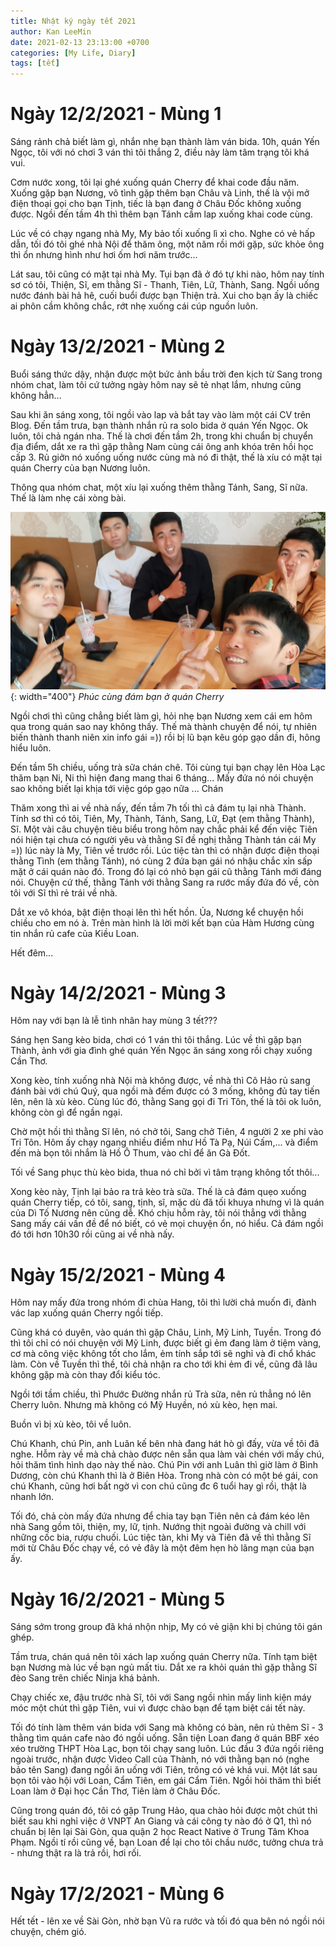 ```yaml
---
title: Nhật ký ngày tết 2021
author: Kan LeeMin
date: 2021-02-13 23:13:00 +0700
categories: [My Life, Diary]
tags: [tết]
---
```

# Ngày 12/2/2021 - Mùng 1

Sáng rảnh chả biết làm gì, nhắn nhẹ bạn thành làm ván bida. 10h, quán Yến Ngọc, tôi với nó chơi 3 ván thì tôi thắng 2, điều này làm tâm trạng tôi khá vui.

Cơm nước xong, tôi lại ghé xuống quán Cherry để khai code đầu năm. Xuống gặp bạn Nương, vô tình gặp thêm bạn Châu và Linh, thế là vội mở điện thoại gọi cho bạn Tịnh, tiếc là bạn đang ở Châu Đốc không xuống được. Ngồi đến tầm 4h thì thêm bạn Tánh cầm lap xuống khai code cùng.

Lúc về có chạy ngang nhà My, My bảo tối xuống lì xì cho. Nghe có vẻ hấp dẫn, tối đó tôi ghé nhà Nội để thăm ông, một năm rồi mới gặp, sức khỏe ông thì ổn nhưng hình như hơi ốm hơi năm trước...

Lát sau, tôi cũng có mặt tại nhà My. Tụi bạn đã ở đó tự khi nào, hôm nay tính sơ có tôi, Thiện, Sĩ, em thằng Sĩ - Thanh, Tiên, Lữ, Thành, Sang. Ngồi uống nước đánh bài hả hê, cuối buổi được bạn Thiện trả. Xui cho bạn ấy là chiếc ai phôn cầm không chắc, rớt nhẹ xuống cái cúp nguồn luôn.

# Ngày 13/2/2021 - Mùng 2

Buổi sáng thức dậy, nhận được một bức ảnh bầu trời đen kịch từ Sang trong nhóm chat, làm tôi cứ tưởng ngày hôm nay sẽ tẻ nhạt lắm, nhưng cũng không hẳn...

Sau khi ăn sáng xong, tôi ngồi vào lap và bắt tay vào làm một cái CV trên Blog. Đến tầm trưa, bạn thành nhắn rủ ra solo bida ở quán Yến Ngọc. Ok luôn, tôi chả ngán nha. Thế là chơi đến tầm 2h, trong khi chuẩn bị chuyển địa điểm, dắt xe ra thì gặp thằng Nam cùng cái ông anh khóa trên hồi học cấp 3. Rủ giởn nó xuống uống nước cùng mà nó đi thật, thế là xíu có mặt tại quán Cherry của bạn Nương luôn.

Thông qua nhóm chat, một xíu lại xuống thêm thằng Tánh, Sang, Sĩ nữa. Thế là làm nhẹ cái xòng bài.


![Desktop View, img-description](/assets/img/quan-cherry.jpg){: width="400"}
_Phúc cùng đám bạn ở quán Cherry_


Ngồi chơi thì cũng chẳng biết làm gì, hỏi nhẹ bạn Nương xem cái em hôm qua trong quán sao nay không thấy. Thế mà thành chuyện để nói, tự nhiên biến thành thanh niên xin info gái =)) rồi bị lũ bạn kêu góp gạo dần đi, hông hiểu luôn.


Đến tầm 5h chiều, uống trà sữa chán chê. Tôi cùng tụi bạn chạy lên Hòa Lạc thăm bạn Ni, Ni thì hiện đang mang thai 6 tháng... Mấy đứa nó nói chuyện sao không biết lại khịa tới việc góp gạo nữa ... Chán


Thăm xong thì ai về nhà nấy, đến tầm 7h tối thì cả đám tụ lại nhà Thành. Tính sơ thì có tôi, Tiên, My, Thành, Tánh, Sang, Lữ, Đạt (em thằng Thành), Sĩ. Một vài câu chuyện tiêu biểu trong hôm nay chắc phải kể đến việc Tiên nói hiện tại chưa có người yêu và thằng Sĩ đề nghị thằng Thành tán cái My =)) lúc này là My, Tiên về trước rồi. Lúc tiệc tàn thì có nhận được điện thoại thằng Tình (em thằng Tánh), nó cùng 2 đứa bạn gái nó nhậu chắc xỉn sấp mặt ở cái quán nào đó. Trong đó lại có nhỏ bạn gái cũ thằng Tánh mới đáng nói. Chuyện cứ thế, thằng Tánh với thằng Sang ra rước mấy đứa đó về, còn tôi với Sĩ thì rẻ trái về nhà.


Dắt xe vô khóa, bật điện thoại lên thì hết hồn. Ủa, Nương kể chuyện hồi chiều cho em nó à. Trên màn hình là lời mời kết bạn của Hàm Hương cùng tin nhắn rủ cafe của Kiều Loan.

Hết đêm...

# Ngày 14/2/2021 - Mùng 3

Hôm nay với bạn là lễ tình nhân hay mùng 3 tết???

Sáng hẹn Sang kèo bida, chơi có 1 ván thì tôi thắng. Lúc về thì gặp bạn Thành, ảnh với gia đình ghé quán Yến Ngọc ăn sáng xong rồi chạy xuống Cần Thơ.

Xong kèo, tính xuống nhà Nội mà không được, về nhà thì Cô Hảo rủ sang đánh bài với chú Quý, qua ngồi mà đếm được có 3 mống, không đủ tay tiến lên, nên là xù kèo. Cùng lúc đó, thằng Sang gọi đi Tri Tôn, thế là tôi ok luôn, không còn gì để ngần ngại.

Chờ một hồi thì thằng Sĩ lên, nó chở tôi, Sang chở Tiên, 4 người 2 xe phi vào Tri Tôn. Hôm ấy chạy ngang nhiều điểm như Hồ Tà Pạ, Núi Cấm,... và điểm đến mà bọn tôi nhắm là Hồ Ô Thum, vào chỉ để ăn Gà Đốt.

Tối về Sang phục thù kèo bida, thua nó chỉ bởi vì tâm trạng không tốt thôi...

Xong kèo này, Tịnh lại bảo ra trả kèo trà sữa. Thế là cả đám quẹo xuống quán Cherry tiếp, có tôi, sang, tịnh, sĩ, mặc dù đã tối khuya nhưng vì là quán của Dì Tố Nương nên cũng dễ. Khó chịu hỗm rày, tôi nói thẳng với thằng Sang mấy cái vấn đề để nó biết, có vẻ mọi chuyện ổn, nó hiểu. Cả đám ngồi đó tới hơn 10h30 rồi cũng ai về nhà nấy.

# Ngày 15/2/2021 - Mùng 4

Hôm nay mấy đứa trong nhóm đi chùa Hang, tôi thì lười chả muốn đi, đành vác lap xuống quán Cherry ngồi tiếp.

Cũng khá có duyên, vào quán thì gặp Châu, Linh, Mỹ Linh, Tuyền. Trong đó thì tôi chỉ có nói chuyện với Mỹ Linh, được biết gì ẻm đang làm ở tiệm vàng, cơ mà công việc không tốt cho lắm, ẻm tính sắp tới sẽ nghỉ và đi chổ khác làm. Còn về Tuyền thì thề, tôi chả nhận ra cho tới khi ẻm đi về, cũng đã lâu không gặp mà còn thay đổi kiểu tóc.

Ngồi tới tầm chiều, thì Phước Đường nhắn rủ Trà sữa, nên rủ thẳng nó lên Cherry luôn. Nhưng mà không có Mỹ Huyền, nó xù kèo, hẹn mai.

Buồn vì bị xù kèo, tôi về luôn.

Chú Khanh, chú Pin, anh Luân kế bên nhà đang hát hò gì đấy, vừa về tôi đã nghe. Hỗm rày về mà chả chào được nên sẵn qua làm vài chén với mấy chú, hỏi thăm tình hình dạo này thế nào. Chú Pin với anh Luân thì giờ làm ở Bình Dương, còn chú Khanh thì là ở Biên Hòa. Trong nhà còn có một bé gái, con chú Khanh, cũng hơi bất ngờ vì con chú cũng đc 6 tuổi hay gì rồi, thật là nhanh lớn.

Tối đó, chả còn mấy đứa nhưng để chia tay bạn Tiên nên cả đám kéo lên nhà Sang gồm tôi, thiện, my, lữ, tịnh. Nướng thịt ngoài đường và chill với những cốc bia, rượu chuối. Lúc tiệc tàn, khi My và Tiên đã về thì thằng Sĩ mới từ Châu Đốc chạy về, có vẻ đây là một đêm hẹn hò lãng mạn của bạn ấy.

# Ngày 16/2/2021 - Mùng 5

Sáng sớm trong group đã khá nhộn nhịp, My có vẻ giận khi bị chúng tôi gán ghép.

Tầm trưa, chán quá nên tôi xách lap xuống quán Cherry nữa. Tính tạm biệt bạn Nương mà lúc về bạn ngủ mất tiu. Dắt xe ra khỏi quán thì gặp thằng Sĩ đèo Sang trên chiếc Ninja khá bảnh.

Chạy chiếc xe, đậu trước nhà Sĩ, tôi với Sang ngồi nhìn mấy linh kiện máy móc một chút thì gặp Tiên, vui vì được chào bạn để tạm biệt cái tết này.

Tối đó tính làm thêm ván bida với Sang mà không có bàn, nên rủ thêm Sĩ - 3 thằng tìm quán cafe nào đó ngồi uống. Sẵn tiện Loan đang ở quán BBF xéo xéo trường THPT Hòa Lạc, bọn tôi chạy sang luôn. Lúc đầu 3 đứa ngồi riêng ngoài trước, nhận được Video Call của Thành, nó với thằng bạn nó (nghe bảo tên Sang) đang ngồi ăn uống với Tiên, trông có vẻ khá vui. Một lát sau bọn tôi vào hội với Loan, Cẩm Tiên, em gái Cẩm Tiên. Ngồi hỏi thăm thì biết Loan làm ở Đại học Cần Thơ, Tiên làm ở Châu Đốc. 

Cũng trong quán đó, tôi có gặp Trung Hảo, qua chào hỏi được một chút thì biết sau khi nghỉ việc ở VNPT An Giang và cái công ty nào đó ở Q1, thì nó chuẩn bị lên lại Sài Gòn, qua quận 2 học React Native ở Trung Tâm Khoa Phạm. Ngồi tí rồi cũng về, bạn Loan để lại cho tôi chầu nước, tưởng chưa trả - nhưng thật ra là trả rồi, hơi rối.

# Ngày 17/2/2021 - Mùng 6

Hết tết - lên xe về Sài Gòn, nhờ bạn Vũ ra rước và tối đó qua bên nó ngồi nói chuyện, chém gió.